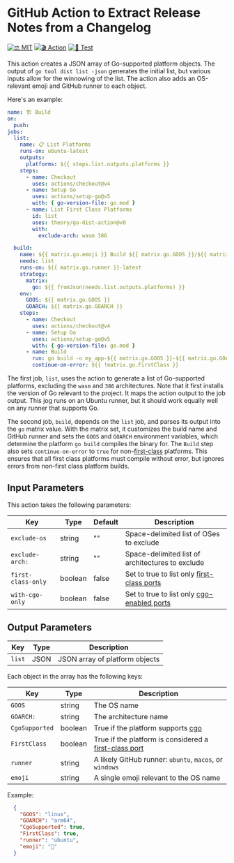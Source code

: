 # GitHub Action to Extract Release Notes from a Changelog

[![⚖️ MIT]][mit] [![🎬 Action]][action] [![🧪 Test]][ci]

This action creates a JSON array of Go-supported platform objects. The output
of `go tool dist list -json` generates the initial list, but various inputs
allow for the winnowing of the list. The action also adds an OS-relevant emoji
and GitHub runner to each object.

Here's an example:

``` yaml
name: 🏗️ Build
on:
  push:
jobs:
  list:
    name: 📋 List Platforms
    runs-on: ubuntu-latest
    outputs:
      platforms: ${{ steps.list.outputs.platforms }}
    steps:
      - name: Checkout
        uses: actions/checkout@v4
      - name: Setup Go
        uses: actions/setup-go@v5
        with: { go-version-file: go.mod }
      - name: List First Class Platforms
        id: list
        uses: theory/go-dist-action@v0
        with:
          exclude-arch: wasm 386

  build:
    name: ${{ matrix.go.emoji }} Build ${{ matrix.go.GOOS }}/${{ matrix.go.GOARCH }}
    needs: list
    runs-on: ${{ matrix.go.runner }}-latest
    strategy:
      matrix:
        go: ${{ fromJson(needs.list.outputs.platforms) }}
    env:
      GOOS: ${{ matrix.go.GOOS }}
      GOARCH: ${{ matrix.go.GOARCH }}
    steps:
      - name: Checkout
        uses: actions/checkout@v4
      - name: Setup Go
        uses: actions/setup-go@v5
        with: { go-version-file: go.mod }
      - name: Build
        run: go build -o my_app-${{ matrix.go.GOOS }}-${{ matrix.go.GOARCH }} cmd/my_app.go
        continue-on-error: ${{ !matrix.go.FirstClass }}
```

The first job, `list`, uses the action to generate a list of Go-supported
platforms, excluding the `wasm` and `386` architectures. Note that it first
installs the version of Go relevant to the project. It maps the action output
to the job output. This jog runs on an Ubuntu runner, but it should work
equally well on any runner that supports Go.

The second job, `build`, depends on the `list` job, and parses its output into
the `go` matrix value. With the matrix set, it customizes the build name and
GitHub runner and sets the `GOOS` and `GOARCH` environment variables, which
determine the platform `go build` compiles the binary for. The `Build` step
also sets `continue-on-error` to `true` for non-[first-class][first]
platforms. This ensures that all first class platforms must compile without
error, but ignores errors from non-first class platform builds.

## Input Parameters

This action takes the following parameters:

| Key                | Type    | Default   | Description                                         |
| ------------------ | ------- | --------- |---------------------------------------------------- |
| `exclude-os`       | string  | ""        | Space-delimited list of OSes to exclude             |
| `exclude-arch:`    | string  | ""        | Space-delimited list of architectures to exclude    |
| `first-class-only` | boolean | false     | Set to true to list only [first-class ports][first] |
| `with-cgo-only`    | boolean | false     | Set to true to list only [cgo-enabled ports][cgo]   |

## Output Parameters

| Key    | Type | Description                     |
| ------ | ---- | ------------------------------- |
| `list` | JSON | JSON array of platform objects |

Each object in the array has the following keys:

| Key            | Type    | Description                                                    |
| ---------------| ------- |--------------------------------------------------------------- |
| `GOOS`         | string  | The OS name                                                    |
| `GOARCH:`      | string  | The architecture name                                          |
| `CgoSupported` | boolean | True if the platform supports [cgo]                            |
| `FirstClass`   | boolean | True if the platform is considered a [first-class port][first] |
| `runner`       | string  | A likely GitHub runner: `ubuntu`, `macos`, or `windows`        |
| `emoji`        | string  | A single emoji relevant to the OS name                         |

Example:

``` json
  {
    "GOOS": "linux",
    "GOARCH": "arm64",
    "CgoSupported": true,
    "FirstClass": true,
    "runner": "ubuntu",
    "emoji": "🐧"
  }
```

  [Keep a Changelog]: https://keepachangelog.com/en/1.1.0/
  [⚖️ MIT]: https://img.shields.io/badge/License-MIT-blue.svg "⚖️ MIT License"
  [mit]: https://opensource.org/license/MIT "⚖️ MIT License"
  [🧪 Test]: https://github.com/theory/go-dist-action/actions/workflows/test.yml/badge.svg
    "🧪 Test Status"
  [ci]: https://github.com/theory/go-dist-action/actions/workflows/test.yml
    "🧪 Test Status"
  [🎬 Action]: https://img.shields.io/badge/Marketplace-Action-orange.svg "[🎬 Marketplace Action]"
  [action]: https://github.com/marketplace/actions/extract-changelog-release-notes "[🎬 Marketplace Action]"
  [first]: https://go.dev/wiki/PortingPolicy#first-class-ports
    "Go Porting Policy: First Class Ports"
  [cgo]: https://pkg.go.dev/cmd/cgo "Go Packages: cgo command"

